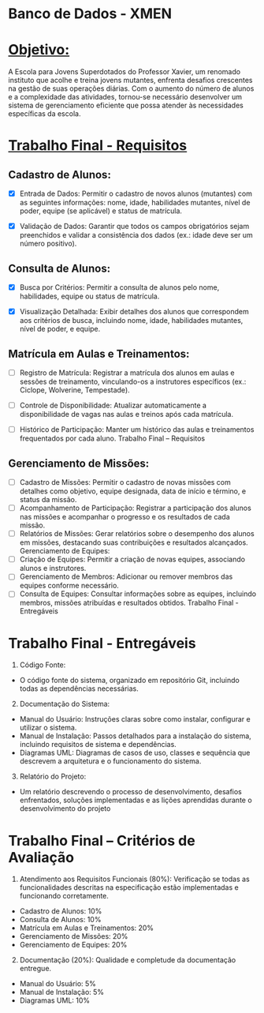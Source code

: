 # Banco de Dados - XMEN

# <ins>Objetivo:<ins>

A Escola para Jovens Superdotados do Professor Xavier, um renomado instituto que acolhe e treina jovens mutantes, enfrenta
desafios crescentes na gestão de suas operações diárias. Com o aumento do número de alunos e a complexidade das atividades,
tornou-se necessário desenvolver um sistema de gerenciamento eficiente que possa atender às necessidades específicas da escola.


# <ins>Trabalho Final - Requisitos<ins>

## Cadastro de Alunos:
- [X] Entrada de Dados: Permitir o cadastro de novos alunos (mutantes) com as seguintes informações: nome, idade, habilidades mutantes, nível de poder, equipe (se aplicável) e status de matrícula.
- [X] Validação de Dados: Garantir que todos os campos obrigatórios sejam preenchidos e validar a consistência dos dados (ex.: idade
deve ser um número positivo).


## Consulta de Alunos:
- [X] Busca por Critérios: Permitir a consulta de alunos pelo nome, habilidades, equipe ou status de matrícula.
- [X] Visualização Detalhada: Exibir detalhes dos alunos que correspondem aos critérios de busca, incluindo nome, idade, habilidades
mutantes, nível de poder, e equipe.


## Matrícula em Aulas e Treinamentos:
- [ ] Registro de Matrícula: Registrar a matrícula dos alunos em aulas e sessões de treinamento, vinculando-os a instrutores específicos
(ex.: Ciclope, Wolverine, Tempestade).
- [ ] Controle de Disponibilidade: Atualizar automaticamente a disponibilidade de vagas nas aulas e treinos após cada matrícula.
- [ ] Histórico de Participação: Manter um histórico das aulas e treinamentos frequentados por cada aluno.
Trabalho Final – Requisitos


## Gerenciamento de Missões:
- [ ] Cadastro de Missões: Permitir o cadastro de novas missões com detalhes como objetivo, equipe designada, data de início e término,
e status da missão.
- [ ] Acompanhamento de Participação: Registrar a participação dos alunos nas missões e acompanhar o progresso e os resultados de
cada missão.
- [ ] Relatórios de Missões: Gerar relatórios sobre o desempenho dos alunos em missões, destacando suas contribuições e resultados
alcançados.
Gerenciamento de Equipes:
- [ ] Criação de Equipes: Permitir a criação de novas equipes, associando alunos e instrutores.
- [ ] Gerenciamento de Membros: Adicionar ou remover membros das equipes conforme necessário.
- [ ] Consulta de Equipes: Consultar informações sobre as equipes, incluindo membros, missões atribuídas e resultados obtidos.
Trabalho Final - Entregáveis

# Trabalho Final - Entregáveis
1. Código Fonte:
- O código fonte do sistema, organizado em repositório Git, incluindo todas as dependências necessárias.

2. Documentação do Sistema:
- Manual do Usuário: Instruções claras sobre como instalar, configurar e utilizar o sistema.
- Manual de Instalação: Passos detalhados para a instalação do sistema, incluindo requisitos de sistema e dependências.
- Diagramas UML: Diagramas de casos de uso, classes e sequência que descrevem a arquitetura e o funcionamento do sistema.

3. Relatório do Projeto:
- Um relatório descrevendo o processo de desenvolvimento, desafios enfrentados, soluções implementadas e as lições aprendidas
durante o desenvolvimento do projeto

# Trabalho Final – Critérios de Avaliação
1. Atendimento aos Requisitos Funcionais (80%): Verificação se todas as funcionalidades descritas na especificação estão implementadas e
funcionando corretamente.
- Cadastro de Alunos: 10%
- Consulta de Alunos: 10%
- Matrícula em Aulas e Treinamentos: 20%
- Gerenciamento de Missões: 20%
- Gerenciamento de Equipes: 20%

2. Documentação (20%): Qualidade e completude da documentação entregue.
- Manual do Usuário: 5%
- Manual de Instalação: 5%
- Diagramas UML: 10%